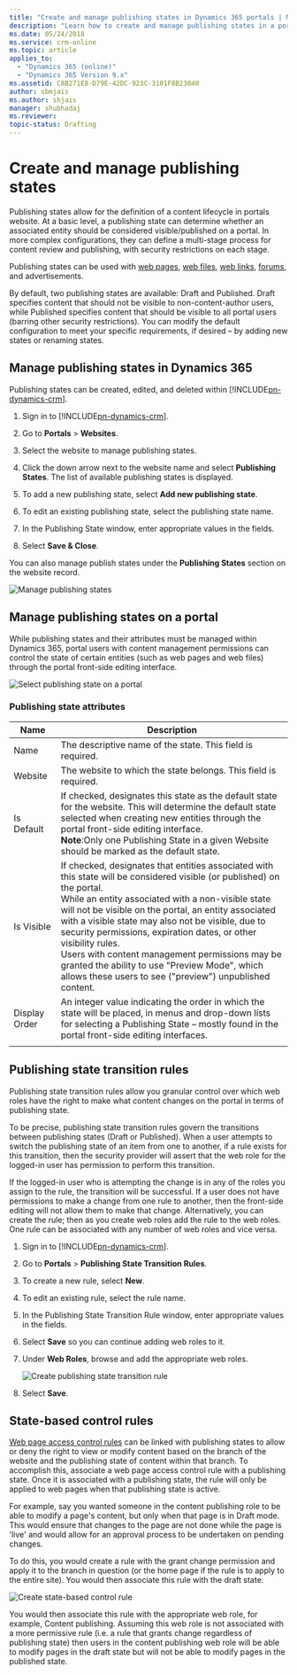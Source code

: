 ```yaml
---
title: "Create and manage publishing states in Dynamics 365 portals | MicrosoftDocs"
description: "Learn how to create and manage publishing states in a portal."
ms.date: 05/24/2018
ms.service: crm-online
ms.topic: article
applies_to:
  - "Dynamics 365 (online)"
  - "Dynamics 365 Version 9.x"
ms.assetid: C8B271E8-D79E-42DC-923C-3101F8B23040
author: sbmjais
ms.author: shjais
manager: shubhadaj
ms.reviewer: 
topic-status: Drafting
---
```


# Create and manage publishing states

Publishing states allow for the definition of a content lifecycle in portals website. At a basic level, a publishing state can determine whether an associated entity should be considered visible/published on a portal. In more complex configurations, they can define a multi-stage process for content review and publishing, with security restrictions on each stage.

Publishing states can be used with [web pages](web-page.md), [web files](web-files.md), [web links](manage-web-links.md), [forums](setup-manage-forums.md), and advertisements.

By default, two publishing states are available: Draft and Published. Draft specifies content that should not be visible to non-content-author users, while Published specifies content that should be visible to all portal users (barring other security restrictions). You can modify the default configuration to meet your specific requirements, if desired – by adding new states or renaming states.

## Manage publishing states in Dynamics 365

Publishing states can be created, edited, and deleted within [!INCLUDE[pn-dynamics-crm](../includes/pn-dynamics-crm.md)].

1. Sign in to [!INCLUDE[pn-dynamics-crm](../includes/pn-dynamics-crm.md)].

2. Go to **Portals** > **Websites**.

3. Select the website to manage publishing states.

4. Click the down arrow next to the website name and select **Publishing States**. The list of available publishing states is displayed.

5. To add a new publishing state, select **Add new publishing state**.

6. To edit an existing publishing state, select the publishing state name.

7. In the Publishing State window, enter appropriate values in the fields.

8. Select **Save & Close**.

You can also manage publish states under the **Publishing States** section on the website record.

![Manage publishing states](media/publishing-states.png "Manage publishing states") 

## Manage publishing states on a portal

While publishing states and their attributes must be managed within Dynamics 365, portal users with content management permissions can control the state of certain entities (such as web pages and web files) through the portal front-side editing interface.

![Select publishing state on a portal](media/publishing-states-portal.png "Select publishing state on a portal")

### Publishing state attributes

|Name|Description|
|-----|--------|
|Name|The descriptive name of the state. This field is required.|
|Website|The website to which the state belongs. This field is required.|
|Is Default|If checked, designates this state as the default state for the website. This will determine the default state selected when creating new entities through the portal front-side editing interface.<br>**Note**:Only one Publishing State in a given Website should be marked as the default state.|
|Is Visible|If checked, designates that entities associated with this state will be considered visible (or published) on the portal.<br>While an entity associated with a non-visible state will not be visible on the portal, an entity associated with a visible state may also not be visible, due to security permissions, expiration dates, or other visibility rules.<br>Users with content management permissions may be granted the ability to use "Preview Mode", which allows these users to see ("preview") unpublished content.|
|Display Order|An integer value indicating the order in which the state will be placed, in menus and drop-down lists for selecting a Publishing State – mostly found in the portal front-side editing interfaces.|
|||

## Publishing state transition rules

Publishing state transition rules allow you granular control over which web roles have the right to make what content changes on the portal in terms of publishing state.

To be precise, publishing state transition rules govern the transitions between publishing states (Draft or Published). When a user attempts to switch the publishing state of an item from one to another, if a rule exists for this transition, then the security provider will assert that the web role for the logged-in user has permission to perform this transition.

If the logged-in user who is attempting the change is in any of the roles you assign to the rule, the transition will be successful. If a user does not have permissions to make a change from one rule to another, then the front-side editing will not allow them to make that change. Alternatively, you can create the rule; then as you create web roles add the rule to the web roles. One rule can be associated with any number of web roles and vice versa.

1. Sign in to [!INCLUDE[pn-dynamics-crm](../includes/pn-dynamics-crm.md)].

2. Go to **Portals** > **Publishing State Transition Rules**.

3. To create a new rule, select **New**.

4. To edit an existing rule, select the rule name.

5. In the Publishing State Transition Rule window, enter appropriate values in the fields.

6. Select **Save** so you can continue adding web roles to it.

7. Under **Web Roles**, browse and add the appropriate web roles.

    ![Create publishing state transition rule](media/publishing-state-transition-rule.png "Create publishing state transition rule")

8. Select **Save**.

## State-based control rules

[Web page access control rules](webpage-access-control.md) can be linked with publishing states to allow or deny the right to view or modify content based on the branch of the website and the publishing state of content within that branch. To accomplish this, associate a web page access control rule with a publishing state. Once it is associated with a publishing state, the rule will only be applied to web pages when that publishing state is active.

For example, say you wanted someone in the content publishing role to be able to modify a page's content, but only when that page is in Draft mode.  This would ensure that changes to the page are not done while the page is 'live' and would allow for an approval process to be undertaken on pending changes.

To do this, you would create a rule with the grant change permission and apply it to the branch in question (or the home page if the rule is to apply to the entire site). You would then associate this rule with the draft state.

![Create state-based control rule](media/state-based-control-rule.png "Create state-based control rule")

You would then associate this rule with the appropriate web role, for example, Content publishing. Assuming this web role is not associated with a more permissive rule (i.e. a rule that grants change regardless of publishing state) then users in the content publishing web role will be able to modify pages in the draft state but will not be able to modify pages in the published state.